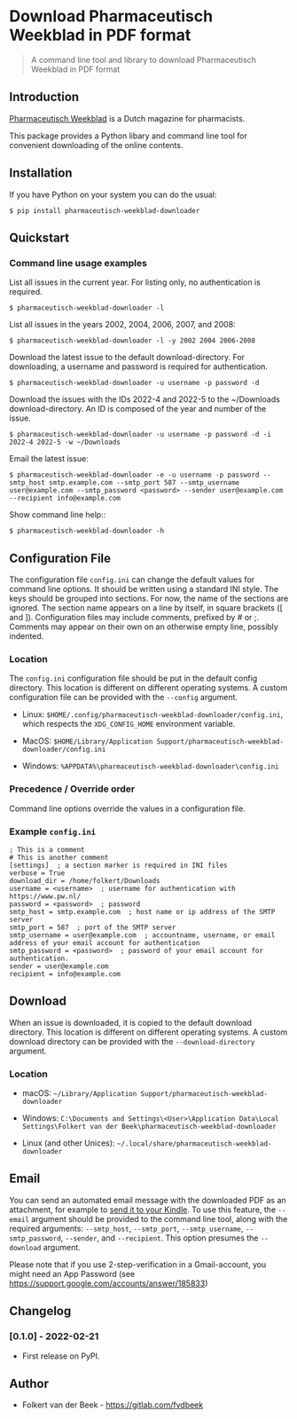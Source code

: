 # Download Pharmaceutisch Weekblad in PDF format

> A command line tool and library to download Pharmaceutisch Weekblad in PDF format

## Introduction

[Pharmaceutisch Weekblad](https://www.pw.nl/) is a Dutch magazine for pharmacists.

This package provides a Python libary and command line tool for convenient downloading of the online contents.

## Installation

If you have Python on your system you can do the usual:

    $ pip install pharmaceutisch-weekblad-downloader


## Quickstart

### Command line usage examples

List all issues in the current year. For listing only, no authentication is required.

    $ pharmaceutisch-weekblad-downloader -l

List all issues in the years 2002, 2004, 2006, 2007, and 2008:

    $ pharmaceutisch-weekblad-downloader -l -y 2002 2004 2006-2008

Download the latest issue to the default download-directory. For downloading, a username and password is required for authentication.

    $ pharmaceutisch-weekblad-downloader -u username -p password -d


Download the issues with the IDs 2022-4 and 2022-5 to the ~/Downloads download-directory. An ID is composed of the year and number of the issue.

    $ pharmaceutisch-weekblad-downloader -u username -p password -d -i 2022-4 2022-5 -w ~/Downloads

Email the latest issue:

    $ pharmaceutisch-weekblad-downloader -e -u username -p password --smtp_host smtp.example.com --smtp_port 587 --smtp_username user@example.com --smtp_password <password> --sender user@example.com --recipient info@example.com

Show command line help::

    $ pharmaceutisch-weekblad-downloader -h


## Configuration File

The configuration file `config.ini` can change the default values for command line options. It should be written using a standard INI style. The keys should be grouped into sections. For now, the name of the sections are ignored. The section name appears on a line by itself, in square brackets ([ and ]). Configuration files may include comments, prefixed by # or ;. Comments may appear on their own on an otherwise empty line, possibly indented.


### Location

The `config.ini` configuration file should be put in the default config directory. This location is different on different operating systems. A custom configuration file can be provided with the `--config` argument.

* Linux: `$HOME/.config/pharmaceutisch-weekblad-downloader/config.ini`, which respects the `XDG_CONFIG_HOME` environment variable.

* MacOS: `$HOME/Library/Application Support/pharmaceutisch-weekblad-downloader/config.ini`

* Windows: `%APPDATA%\pharmaceutisch-weekblad-downloader\config.ini`


### Precedence / Override order

Command line options override the values in a configuration file.

### Example `config.ini`

```
; This is a comment
# This is another comment
[settings]  ; a section marker is required in INI files
verbose = True
download_dir = /home/folkert/Downloads
username = <username>  ; username for authentication with https://www.pw.nl/
password = <password>  ; password
smtp_host = smtp.example.com  ; host name or ip address of the SMTP server
smtp_port = 587  ; port of the SMTP server
smtp_username = user@example.com  ; accountname, username, or email address of your email account for authentication
smtp_password = <password>  ; password of your email account for authentication.
sender = user@example.com
recipient = info@example.com
```


## Download

When an issue is downloaded, it is copied to the default download directory. This location is different on different operating systems. A custom download directory can be provided with the `--download-directory` argument.

### Location
* macOS: `~/Library/Application Support/pharmaceutisch-weekblad-downloader`

* Windows: `C:\Documents and Settings\<User>\Application Data\Local Settings\Folkert van der Beek\pharmaceutisch-weekblad-downloader`

* Linux (and other Unices): `~/.local/share/pharmaceutisch-weekblad-downloader`


## Email

You can send an automated email message with the downloaded PDF as an attachment, for example to [send it to your Kindle](https://www.amazon.com/gp/sendtokindle/email). To use this feature, the `--email` argument should be provided to the command line tool, along with the required arguments: `--smtp_host`, `--smtp_port`, `--smtp_username`, `--smtp_password`, `--sender`, and `--recipient`. This option presumes the `--download` argument.

Please note that if you use 2-step-verification in a Gmail-account, you might need an App Password (see https://support.google.com/accounts/answer/185833)


## Changelog

### [0.1.0] - 2022-02-21
-  First release on PyPI.


## Author
- Folkert van der Beek - https://gitlab.com/fvdbeek
